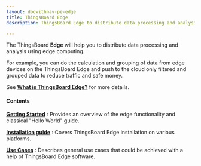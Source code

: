 ```yaml
---
layout: docwithnav-pe-edge
title: ThingsBoard Edge
description: ThingsBoard Edge to distribute data processing and analysis using edge computing

---
```


The ThingsBoard **Edge** will help you to distribute data processing and analysis using edge computing.

For example, you can do the calculation and grouping of data from edge devices on the ThingsBoard Edge and push to the cloud only filtered and grouped data to reduce traffic and safe money.
 
See [**What is ThingsBoard Edge?**](/docs/edge/getting-started-guides/what-is-edge/) for more details.

#### Contents

[**Getting Started**](/docs/edge/getting-started/)
: Provides an overview of the edge functionality and classical "Hello World" guide.

[**Installation guide**](/docs/user-guide/install/edge/installation-options/)
: Covers ThingsBoard Edge installation on various platforms.

[**Use Cases**](/docs/edge/use-cases/overview/)
: Describes general use cases that could be achieved with a help of ThingsBoard Edge software. 
